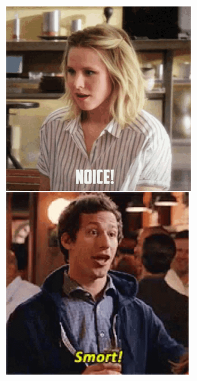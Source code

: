 [![](https://github.com/p-syche/home/blob/main/img/noice.gif)](https://www.imdb.com/title/tt2467372/)
[![](https://github.com/p-syche/home/blob/main/img/smort.gif)](https://www.imdb.com/title/tt4955642/)
